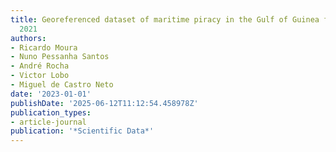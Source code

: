 ```yaml
---
title: Georeferenced dataset of maritime piracy in the Gulf of Guinea from 2010 to
  2021
authors:
- Ricardo Moura
- Nuno Pessanha Santos
- André Rocha
- Victor Lobo
- Miguel de Castro Neto
date: '2023-01-01'
publishDate: '2025-06-12T11:12:54.458978Z'
publication_types:
- article-journal
publication: '*Scientific Data*'
---
```

